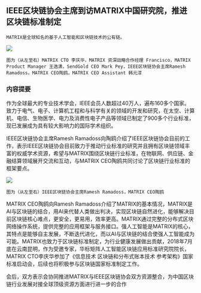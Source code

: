 ## IEEE区块链协会主席到访MATRIX中国研究院，推进区块链标准制定


    MATRIX是全球知名的基于人工智能和区块链技术的公有链。


![](https://i.imgur.com/zHMNBix.jpg)


    图为（从左至右）MATRIX CTO 李庆华，MATRIX 资深战略合作经理 Francisco，MATRIX Product Manager 王逸潇，SendGold CEO Mark Pey，IEEE区块链协会主席Ramesh Ramadoss，MATRIX CEO陶鸥，MATRIX CEO Assistant 韩元淳


### 内容提要


作为全球最大的专业技术学会，IEEE会员人数超过40万人，遍布160多个国家。致力于电气、电子、计算机工程和与科学有关的领域的开发和研究，在太空、计算机、电信、生物医学、电力及消费性电子产品等领域已制定了900多个行业标准，现已发展成为具有较大影响力的国际学术组织。

IEEE区块链协会主席Ramesh Ramadoss向陶鸥介绍了IEEE区块链协会目前的工作，表示IEEE区块链协会目前致力于推动行业标准的研究并且拥有区块链领域丰富的权威学术资源，希望与MATRIX围绕区块链行业标准，在物联网、供应链、金融结算领域展开交流和互动，与MATRIX CEO陶鸥共同讨论了区块链行业标准的框架要点。

![](https://i.imgur.com/74qE14n.jpg)

    图为（从左至右）IEEE区块链协会主席Ramesh Ramadoss，MATRIX CEO陶鸥

MATRIX CEO陶鸥向Ramesh Ramadoss介绍了MATRIX的基本情况，MATRIX是AI与区块链的结合，用AI来代替人类做出判决，实现区块链自然进化，能够解决目前区块链核心难点，更安全，更易用，效率更高。MATRIX通过完整的分布式区块网络操作系统，提供完整的应用框架与服务接口。强人工智能是MATRIX的核心，其特点是能够自主发展，不断迭代进化，而以AI与区块链的结合使强人工智能成为可能。MATRIX也致力于区块链标准制定，为行业健康发展做出贡献，2018年7月底在云南昆明，作为受邀专家，华标矩阵人工智能区块链应用标准研究院院长，MATRIX CTO李庆华参加了《信息技术 区块链和分布式账本技术 参考架构》国家标准启动会，后续也将积极参与区块链国家标准制定工作。

会后，双方表示会协同推进MATRIX与IEEE区块链协会双方资源整合，为中国区块链行业发展对接全球顶级资源方面进行进一步的合作